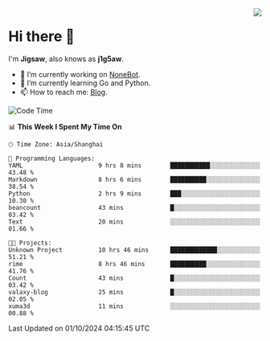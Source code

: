 <a href="#">
  <img align="right" src="https://github-readme-stats.vercel.app/api?username=j1g5awi&count_private=true&show_icons=true&title_color=80070B&text_color=B3B3B3&bg_color=212121&icon_color=80070B" />
</a>

# Hi there 👋

I'm **Jigsaw**, also knows as **j1g5aw**.

- 🔭 I’m currently working on [NoneBot](https://github.com/nonebot).
- 🌱 I’m currently learning Go and Python.
- 📫 How to reach me: [Blog](https://blog.maddestroyer.xyz/).

<!--START_SECTION:waka-->
![Code Time](http://img.shields.io/badge/Code%20Time-1%2C762%20hrs%2045%20mins-blue)

📊 **This Week I Spent My Time On** 

```text
🕑︎ Time Zone: Asia/Shanghai

💬 Programming Languages: 
YAML                     9 hrs 8 mins        ███████████░░░░░░░░░░░░░░   43.48 % 
Markdown                 8 hrs 6 mins        ██████████░░░░░░░░░░░░░░░   38.54 % 
Python                   2 hrs 9 mins        ███░░░░░░░░░░░░░░░░░░░░░░   10.30 % 
beancount                43 mins             █░░░░░░░░░░░░░░░░░░░░░░░░   03.42 % 
Text                     20 mins             ░░░░░░░░░░░░░░░░░░░░░░░░░   01.66 % 

🐱‍💻 Projects: 
Unknown Project          10 hrs 46 mins      █████████████░░░░░░░░░░░░   51.21 % 
rime                     8 hrs 46 mins       ██████████░░░░░░░░░░░░░░░   41.76 % 
Count                    43 mins             █░░░░░░░░░░░░░░░░░░░░░░░░   03.42 % 
valaxy-blog              25 mins             █░░░░░░░░░░░░░░░░░░░░░░░░   02.05 % 
xuma3d                   11 mins             ░░░░░░░░░░░░░░░░░░░░░░░░░   00.88 % 
```


 Last Updated on 01/10/2024 04:15:45 UTC
<!--END_SECTION:waka-->
